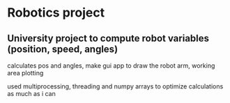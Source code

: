 # Robotics project
## University project to compute robot variables (position, speed, angles)

calculates pos and angles, make gui app to draw the robot arm, working area plotting 

used multiprocessing, threading and numpy arrays to optimize calculations as much as i can
